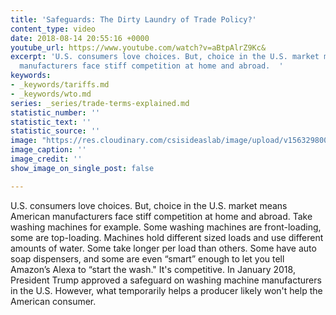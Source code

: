 ```yaml
---
title: 'Safeguards: The Dirty Laundry of Trade Policy?'
content_type: video
date: 2018-08-14 20:55:16 +0000
youtube_url: https://www.youtube.com/watch?v=aBtpAlrZ9Kc&
excerpt: 'U.S. consumers love choices. But, choice in the U.S. market means American
  manufacturers face stiff competition at home and abroad.  '
keywords:
- _keywords/tariffs.md
- _keywords/wto.md
series: _series/trade-terms-explained.md
statistic_number: ''
statistic_text: ''
statistic_source: ''
image: "https://res.cloudinary.com/csisideaslab/image/upload/v1563298002/trade-guys/safeguards.jpg"
image_caption: ''
image_credit: ''
show_image_on_single_post: false

---
```

U.S. consumers love choices. But, choice in the U.S. market means American manufacturers face stiff competition at home and abroad.  Take washing machines for example. Some washing machines are front-loading, some are top-loading. Machines hold different sized loads and use different amounts of water. Some take longer per load than others. Some have auto soap dispensers, and some are even “smart” enough to let you tell Amazon’s Alexa to “start the wash." It's competitive.  In January 2018, President Trump approved a safeguard on washing machine manufacturers in the U.S. However, what temporarily helps a producer likely won't help the American consumer.